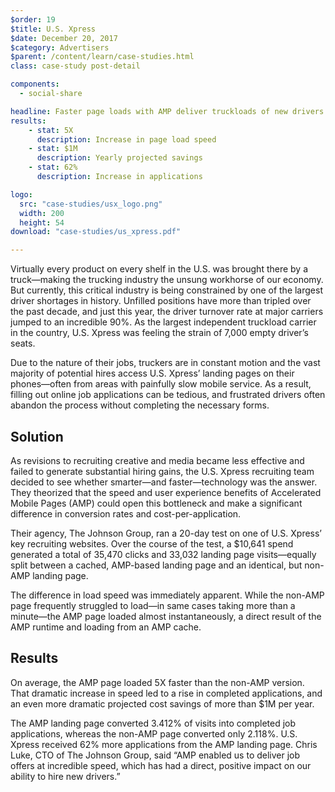 ```yaml
---
$order: 19
$title: U.S. Xpress
$date: December 20, 2017
$category: Advertisers
$parent: /content/learn/case-studies.html
class: case-study post-detail

components:
  - social-share

headline: Faster page loads with AMP deliver truckloads of new drivers to U.S. Xpress
results:
    - stat: 5X
      description: Increase in page load speed
    - stat: $1M
      description: Yearly projected savings
    - stat: 62%
      description: Increase in applications

logo:
  src: "case-studies/usx_logo.png"
  width: 200
  height: 54
download: "case-studies/us_xpress.pdf"

---
```


<div class="img-left">
    <amp-img width="445" height="821" layout="responsive" src="/static/img/case-studies/usx_1.png"></amp-img>
</div>

Virtually every product on every shelf in the U.S. was brought there by a truck—making the trucking industry the unsung workhorse of our economy. But currently, this critical industry is being constrained by one of the largest driver shortages in history. Unfilled positions have more than tripled over the past decade, and just this year, the driver turnover rate at major carriers jumped to an incredible 90%. As the largest independent truckload carrier in the country, U.S. Xpress was feeling the strain of 7,000 empty driver’s seats. 

Due to the nature of their jobs, truckers are in constant motion and the vast majority of potential hires access U.S. Xpress’ landing pages on their phones—often from areas with painfully slow mobile service. As a result, filling out online job applications can be tedious, and frustrated drivers often abandon the process without completing the necessary forms.  

## Solution

As revisions to recruiting creative and media became less effective and failed to generate substantial hiring gains, the U.S. Xpress recruiting team decided to see whether smarter—and faster—technology was the answer. They theorized that the speed and user experience benefits of Accelerated Mobile Pages (AMP) could open this bottleneck and make a significant difference in conversion rates and cost-per-application. 

Their agency, The Johnson Group, ran a 20-day test on one of U.S. Xpress’ key recruiting websites. Over the course of the test,
a $10,641 spend generated a total of 35,470 clicks and 33,032 landing page visits—equally split between a cached, AMP-based landing page and an identical, but non-AMP landing page.

The difference in load speed was immediately apparent. While the non-AMP page frequently struggled to load—in same cases taking more than a minute—the AMP page loaded almost instantaneously, a direct result of the AMP runtime and loading from
an AMP cache. 

## Results

<div class="img-right">
    <amp-img width="426" height="819" layout="responsive" src="/static/img/case-studies/usx_2.png"></amp-img>
</div>

On average, the AMP page loaded 5X faster than the non-AMP version. That dramatic increase in speed led to a rise in completed applications, and an even more dramatic projected cost savings of more than $1M per year. 
  
The AMP landing page converted 3.412% of visits into completed job applications, whereas the non-AMP page converted only 2.118%. U.S. Xpress received 62% more applications from the AMP landing page. Chris Luke, CTO of The Johnson Group, said “AMP enabled us to deliver job offers at incredible speed, which has had a direct, positive impact on our ability to hire new drivers.”
